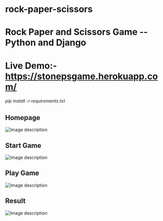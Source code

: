 # rock-paper-scissors

# Rock Paper and Scissors Game -- Python and Django

# Live Demo:- https://stonepsgame.herokuapp.com/ 

###### pip install -r requirements.txt

## Homepage
![Image description](https://dev-to-uploads.s3.amazonaws.com/uploads/articles/y5ntqhzchkgcaonp5byk.png)

## Start Game
![Image description](https://dev-to-uploads.s3.amazonaws.com/uploads/articles/fpu0jjhmbx6kafiduaz5.png)

## Play Game
![Image description](https://dev-to-uploads.s3.amazonaws.com/uploads/articles/wv74ldkvg20aevbccxov.png)

## Result
![Image description](https://dev-to-uploads.s3.amazonaws.com/uploads/articles/xxip1o4fa6a79s8iwdk8.png)
